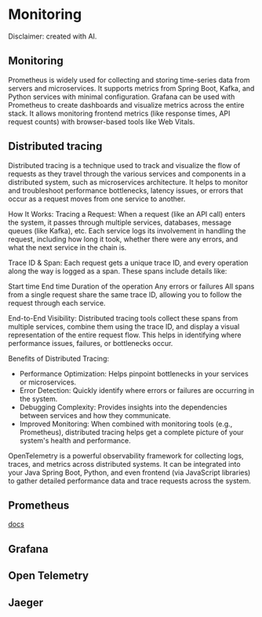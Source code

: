 # Monitoring

Disclaimer: created with AI.

## Monitoring

Prometheus is widely used for collecting and storing time-series data from servers and microservices. It supports metrics from Spring Boot, Kafka, and Python services with minimal configuration.
Grafana can be used with Prometheus to create dashboards and visualize metrics across the entire stack. It allows monitoring frontend metrics (like response times, API request counts) with browser-based tools like Web Vitals.

## Distributed tracing

Distributed tracing is a technique used to track and visualize the flow of requests as they travel through the various services and components in a distributed system, such as microservices architecture. It helps to monitor and troubleshoot performance bottlenecks, latency issues, or errors that occur as a request moves from one service to another.

How It Works:
Tracing a Request: When a request (like an API call) enters the system, it passes through multiple services, databases, message queues (like Kafka), etc. Each service logs its involvement in handling the request, including how long it took, whether there were any errors, and what the next service in the chain is.

Trace ID & Span: Each request gets a unique trace ID, and every operation along the way is logged as a span. These spans include details like:

Start time
End time
Duration of the operation
Any errors or failures
All spans from a single request share the same trace ID, allowing you to follow the request through each service.

End-to-End Visibility: Distributed tracing tools collect these spans from multiple services, combine them using the trace ID, and display a visual representation of the entire request flow. This helps in identifying where performance issues, failures, or bottlenecks occur.

Benefits of Distributed Tracing:

- Performance Optimization: Helps pinpoint bottlenecks in your services or microservices.
- Error Detection: Quickly identify where errors or failures are occurring in the system.
- Debugging Complexity: Provides insights into the dependencies between services and how they communicate.
- Improved Monitoring: When combined with monitoring tools (e.g., Prometheus), distributed tracing helps get a complete picture of your system's health and performance.

OpenTelemetry is a powerful observability framework for collecting logs, traces, and metrics across distributed systems. It can be integrated into your Java Spring Boot, Python, and even frontend (via JavaScript libraries) to gather detailed performance data and trace requests across the system.

## Prometheus

[docs](https://prometheus.io/docs/prometheus/latest/getting_started/)

## Grafana

## Open Telemetry

## Jaeger
